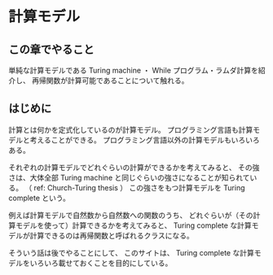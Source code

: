 # 計算モデル
## この章でやること
単純な計算モデルである Turing machine ・ While プログラム・ラムダ計算を紹介し、
再帰関数が計算可能であることについて触れる。

## はじめに
計算とは何かを定式化しているのが計算モデル。
プログラミング言語も計算モデルと考えることができる。
プログラミング言語以外の計算モデルもいろいろある。

それぞれの計算モデルでどれぐらいの計算ができるかを考えてみると、
その強さは、大体全部 Turing machine と同じぐらいの強さになることが知られている。
（ ref: Church-Turing thesis ）
この強さをもつ計算モデルを Turing complete という。

例えば計算モデルで自然数から自然数への関数のうち、
どれぐらいが（その計算モデルを使って）計算できるかを考えてみると、
Turing complete な計算モデルが計算できるのは再帰関数と呼ばれるクラスになる。

そういう話は後でやることにして、
このサイトは、 Turing complete な計算モデルをいろいろ載せておくことを目的にしている。
